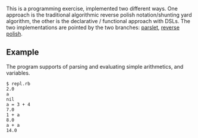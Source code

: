 This is a programming exercise, implemented two different ways. One approach is the traditional algorithmic reverse polish notation/shunting yard algorithm, the other is the declarative / functional approach with DSLs. The two implementations are pointed by the two branches: [parslet](/../../tree/parslet), [reverse polish](/../../tree/reverse_polish).

## Example

The program supports of parsing and evaluating simple arithmetics, and variables.

```
$ repl.rb
2.0
a
nil
a = 3 + 4
7.0
1 + a
8.0
a + a
14.0
```
